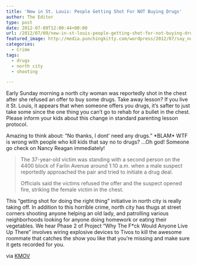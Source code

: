 ```yaml
---
title: 'New in St. Louis: People Getting Shot For NOT Buying Drugs'
author: The Editor
type: post
date: 2012-07-09T12:00:44+00:00
url: /2012/07/09/new-in-st-louis-people-getting-shot-for-not-buying-drugs/
featured_image: http://media.punchingkitty.com/wordpress/2012/07/say_no_to_drugs.jpeg
categories:
  - Crime
tags:
  - drugs
  - north city
  - shooting

---
```

Early Sunday morning a north city woman was reportedly shot in the chest after she refused an offer to buy some drugs. Take away lesson? If you live it St. Louis, it appears that when someone offers you drugs, it&#8217;s safter to just take some since the one thing you can&#8217;t go to rehab for a bullet in the chest. Please inform your kids about this change in standard parenting lesson protocol.

Amazing to think about: &#8220;No thanks, I dont&#8217; need any drugs.&#8221; \*BLAM\* WTF is wrong with people who kill kids that say no to drugs? &#8230;Oh god! Someone go check on Nancy Reagan immediately!

> The 37-year-old victim was standing with a second person on the 4400 block of Farlin Avenue around 1:10 a.m. when a male suspect reportedly approached the pair and tried to initiate a drug deal.
> 
> Officials said the victims refused the offer and the suspect opened fire, striking the female victim in the chest.

This &#8220;getting shot for doing the right thing&#8221; initiative in north city is really taking off. In addition to this horrible crime, north city has thugs at street corners shooting anyone helping an old lady, and patrolling various neighborhoods looking for anyone doing homework or eating their vegetables. We hear Phase 2 of Project &#8220;Why The F*ck Would Anyone Live Up There&#8221; involves wiring explosive devices to Tivos to kill the awesome roommate that catches the show you like that you&#8217;re missing and make sure it gets recorded for you.

via <a href="http://www.kmov.com/news/local/Woman-shot-in-attempted-hold-up-in-north-St-Louis-161710675.html" target="_blank">KMOV</a>